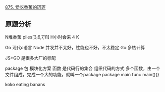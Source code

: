 [875. 爱吃香蕉的珂珂](https://leetcode-cn.com/problems/koko-eating-bananas/)

## 原题分析
N堆香蕉  piles[3,6,7,11]
H小时会来 4
K 


Go 现代c语言
Node 并发并不太好，性能也不好，不太稳定
Go 多核计算

JS+GO 是很多大厂的标配

package 包 模块化方案
函数 是代码行的集合 组织代码的方式
多个函数，由一个文件组成，完成一个大的功能，就叫一个package
package main
func main(){}

koko eating banans